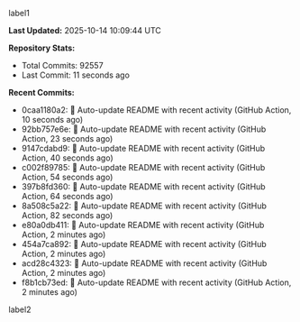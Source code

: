 
label1 
<!-- ACTIVITY_START -->
**Last Updated:** 2025-10-14 10:09:44 UTC

**Repository Stats:**
- Total Commits: 92557
- Last Commit: 11 seconds ago

**Recent Commits:**
- 0caa1180a2: 🤖 Auto-update README with recent activity (GitHub Action, 10 seconds ago)
- 92bb757e6e: 🤖 Auto-update README with recent activity (GitHub Action, 23 seconds ago)
- 9147cdabd9: 🤖 Auto-update README with recent activity (GitHub Action, 40 seconds ago)
- c002f89785: 🤖 Auto-update README with recent activity (GitHub Action, 54 seconds ago)
- 397b8fd360: 🤖 Auto-update README with recent activity (GitHub Action, 64 seconds ago)
- 8a508c5a22: 🤖 Auto-update README with recent activity (GitHub Action, 82 seconds ago)
- e80a0db411: 🤖 Auto-update README with recent activity (GitHub Action, 2 minutes ago)
- 454a7ca892: 🤖 Auto-update README with recent activity (GitHub Action, 2 minutes ago)
- acd28c4323: 🤖 Auto-update README with recent activity (GitHub Action, 2 minutes ago)
- f8b1cb73ed: 🤖 Auto-update README with recent activity (GitHub Action, 2 minutes ago)
<!-- ACTIVITY_END -->

label2
